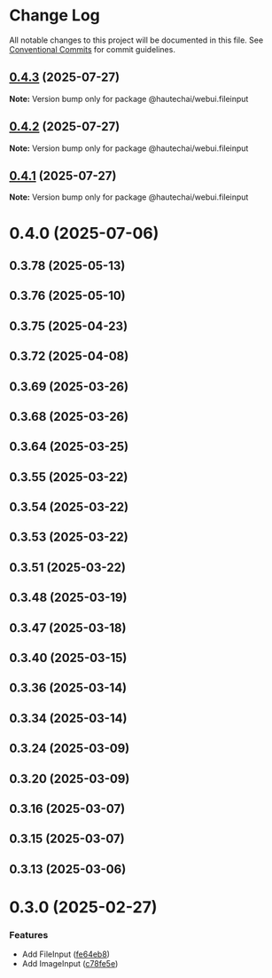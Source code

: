# Change Log

All notable changes to this project will be documented in this file.
See [Conventional Commits](https://conventionalcommits.org) for commit guidelines.

## [0.4.3](https://github.com/HautechAI/webui/compare/@hautechai/webui.fileinput@0.4.2...@hautechai/webui.fileinput@0.4.3) (2025-07-27)

**Note:** Version bump only for package @hautechai/webui.fileinput

## [0.4.2](https://github.com/HautechAI/webui/compare/@hautechai/webui.fileinput@0.4.1...@hautechai/webui.fileinput@0.4.2) (2025-07-27)

**Note:** Version bump only for package @hautechai/webui.fileinput

## [0.4.1](https://github.com/HautechAI/webui/compare/@hautechai/webui.fileinput@0.4.0...@hautechai/webui.fileinput@0.4.1) (2025-07-27)

**Note:** Version bump only for package @hautechai/webui.fileinput

# 0.4.0 (2025-07-06)

## 0.3.78 (2025-05-13)

## 0.3.76 (2025-05-10)

## 0.3.75 (2025-04-23)

## 0.3.72 (2025-04-08)

## 0.3.69 (2025-03-26)

## 0.3.68 (2025-03-26)

## 0.3.64 (2025-03-25)

## 0.3.55 (2025-03-22)

## 0.3.54 (2025-03-22)

## 0.3.53 (2025-03-22)

## 0.3.51 (2025-03-22)

## 0.3.48 (2025-03-19)

## 0.3.47 (2025-03-18)

## 0.3.40 (2025-03-15)

## 0.3.36 (2025-03-14)

## 0.3.34 (2025-03-14)

## 0.3.24 (2025-03-09)

## 0.3.20 (2025-03-09)

## 0.3.16 (2025-03-07)

## 0.3.15 (2025-03-07)

## 0.3.13 (2025-03-06)

# 0.3.0 (2025-02-27)

### Features

- Add FileInput ([fe64eb8](https://github.com/HautechAI/webui/commit/fe64eb8b167361fdf3b7eda2ebed135802ba74bf))
- Add ImageInput ([c78fe5e](https://github.com/HautechAI/webui/commit/c78fe5ef123fba53ed23b9374833a8a1a7281cdd))
